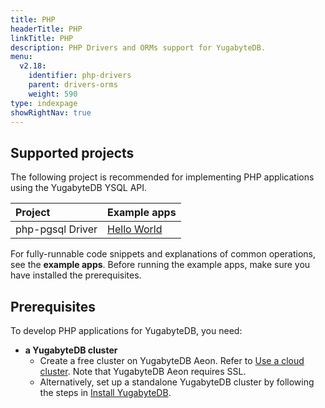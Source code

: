 ```yaml
---
title: PHP
headerTitle: PHP
linkTitle: PHP
description: PHP Drivers and ORMs support for YugabyteDB.
menu:
  v2.18:
    identifier: php-drivers
    parent: drivers-orms
    weight: 590
type: indexpage
showRightNav: true
---
```


## Supported projects

The following project is recommended for implementing PHP applications using the YugabyteDB YSQL API.

| Project | Example apps |
| :------ | :----------- |
| php-pgsql Driver | [Hello World](ysql/) |

For fully-runnable code snippets and explanations of common operations, see the **example apps**. Before running the example apps, make sure you have installed the prerequisites.

## Prerequisites

To develop PHP applications for YugabyteDB, you need:

- **a YugabyteDB cluster**
  - Create a free cluster on YugabyteDB Aeon. Refer to [Use a cloud cluster](/preview/tutorials/quick-start-yugabytedb-managed/). Note that YugabyteDB Aeon requires SSL.
  - Alternatively, set up a standalone YugabyteDB cluster by following the steps in [Install YugabyteDB](/preview/tutorials/quick-start/).
